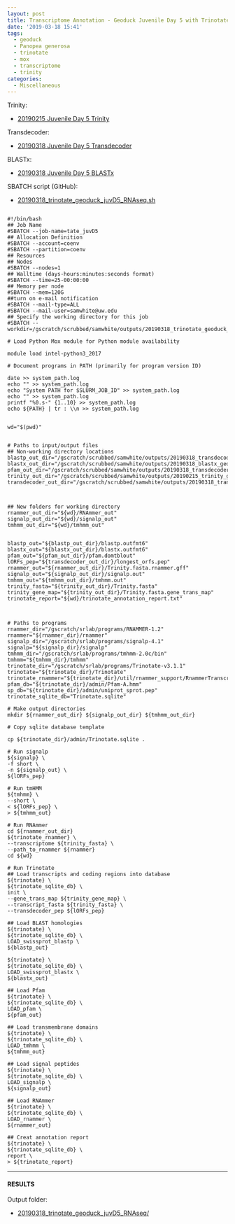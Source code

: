 ```yaml
---
layout: post
title: Transcriptome Annotation - Geoduck Juvenile Day 5 with Trinotate on Mox
date: '2019-03-18 15:41'
tags:
  - geoduck
  - Panopea generosa
  - trinotate
  - mox
  - transcriptome
  - trinity
categories:
  - Miscellaneous
---
```

Trinity:

- [20190215 Juvenile Day 5 Trinity](https://robertslab.github.io/sams-notebook/2019/02/15/Transcriptome-Assembly-Geoduck-Tissue-Specific-Assembly-Ctenidia.html)

Transdecoder:

- [20190318 Juvenile Day 5 Transdecoder](https://robertslab.github.io/sams-notebook/2019/03/18/Transcriptome-Annotation-Geoduck-Juvenile-Day-5-with-Transdecoder-on-Mox.html)

BLASTx:

- [20190318 Juvenile Day 5 BLASTx](https://robertslab.github.io/sams-notebook/2019/03/18/Transcriptome-Annotation-Geoduck-Juvenile-Day-5-with-BLASTx-on-Mox.html)


SBATCH script (GitHub):

- [20190318_trinotate_geoduck_juvD5_RNAseq.sh](https://raw.githubusercontent.com/RobertsLab/sams-notebook/master/sbatch_scripts/20190318_trinotate_geoduck_juvD5_RNAseq.sh)

<pre><code>
#!/bin/bash
## Job Name
#SBATCH --job-name=tate_juvD5
## Allocation Definition
#SBATCH --account=coenv
#SBATCH --partition=coenv
## Resources
## Nodes
#SBATCH --nodes=1
## Walltime (days-hours:minutes:seconds format)
#SBATCH --time=25-00:00:00
## Memory per node
#SBATCH --mem=120G
##turn on e-mail notification
#SBATCH --mail-type=ALL
#SBATCH --mail-user=samwhite@uw.edu
## Specify the working directory for this job
#SBATCH --workdir=/gscratch/scrubbed/samwhite/outputs/20190318_trinotate_geoduck_juvD5_RNAseq

# Load Python Mox module for Python module availability

module load intel-python3_2017

# Document programs in PATH (primarily for program version ID)

date >> system_path.log
echo "" >> system_path.log
echo "System PATH for $SLURM_JOB_ID" >> system_path.log
echo "" >> system_path.log
printf "%0.s-" {1..10} >> system_path.log
echo ${PATH} | tr : \\n >> system_path.log


wd="$(pwd)"


# Paths to input/output files
## Non-working directory locations
blastp_out_dir="/gscratch/scrubbed/samwhite/outputs/20190318_transdecoder_geoduck_juvD5_RNAseq/blastp_out"
blastx_out_dir="/gscratch/scrubbed/samwhite/outputs/20190318_blastx_geoduck_juvD5_RNAseq"
pfam_out_dir="/gscratch/scrubbed/samwhite/outputs/20190318_transdecoder_geoduck_juvD5_RNAseq/pfam_out"
trinity_out_dir="/gscratch/scrubbed/samwhite/outputs/20190215_trinity_geoduck_juvD5_RNAseq/trinity_out_dir"
transdecoder_out_dir="/gscratch/scrubbed/samwhite/outputs/20190318_transdecoder_geoduck_juvD5_RNAseq/Trinity.fasta.transdecoder_dir"



## New folders for working directory
rnammer_out_dir="${wd}/RNAmmer_out"
signalp_out_dir="${wd}/signalp_out"
tmhmm_out_dir="${wd}/tmhmm_out"


blastp_out="${blastp_out_dir}/blastp.outfmt6"
blastx_out="${blastx_out_dir}/blastx.outfmt6"
pfam_out="${pfam_out_dir}/pfam.domtblout"
lORFs_pep="${transdecoder_out_dir}/longest_orfs.pep"
rnammer_out="${rnammer_out_dir}/Trinity.fasta.rnammer.gff"
signalp_out="${signalp_out_dir}/signalp.out"
tmhmm_out="${tmhmm_out_dir}/tmhmm.out"
trinity_fasta="${trinity_out_dir}/Trinity.fasta"
trinity_gene_map="${trinity_out_dir}/Trinity.fasta.gene_trans_map"
trinotate_report="${wd}/trinotate_annotation_report.txt"



# Paths to programs
rnammer_dir="/gscratch/srlab/programs/RNAMMER-1.2"
rnammer="${rnammer_dir}/rnammer"
signalp_dir="/gscratch/srlab/programs/signalp-4.1"
signalp="${signalp_dir}/signalp"
tmhmm_dir="/gscratch/srlab/programs/tmhmm-2.0c/bin"
tmhmm="${tmhmm_dir}/tmhmm"
trinotate_dir="/gscratch/srlab/programs/Trinotate-v3.1.1"
trinotate="${trinotate_dir}/Trinotate"
trinotate_rnammer="${trinotate_dir}/util/rnammer_support/RnammerTranscriptome.pl"
pfam_db="${trinotate_dir}/admin/Pfam-A.hmm"
sp_db="${trinotate_dir}/admin/uniprot_sprot.pep"
trinotate_sqlite_db="Trinotate.sqlite"

# Make output directories
mkdir ${rnammer_out_dir} ${signalp_out_dir} ${tmhmm_out_dir}

# Copy sqlite database template

cp ${trinotate_dir}/admin/Trinotate.sqlite .

# Run signalp
${signalp} \
-f short \
-n ${signalp_out} \
${lORFs_pep}

# Run tmHMM
${tmhmm} \
--short \
< ${lORFs_pep} \
> ${tmhmm_out}

# Run RNAmmer
cd ${rnammer_out_dir}
${trinotate_rnammer} \
--transcriptome ${trinity_fasta} \
--path_to_rnammer ${rnammer}
cd ${wd}

# Run Trinotate
## Load transcripts and coding regions into database
${trinotate} \
${trinotate_sqlite_db} \
init \
--gene_trans_map ${trinity_gene_map} \
--transcript_fasta ${trinity_fasta} \
--transdecoder_pep ${lORFs_pep}

## Load BLAST homologies
${trinotate} \
${trinotate_sqlite_db} \
LOAD_swissprot_blastp \
${blastp_out}

${trinotate} \
${trinotate_sqlite_db} \
LOAD_swissprot_blastx \
${blastx_out}

## Load Pfam
${trinotate} \
${trinotate_sqlite_db} \
LOAD_pfam \
${pfam_out}

## Load transmembrane domains
${trinotate} \
${trinotate_sqlite_db} \
LOAD_tmhmm \
${tmhmm_out}

## Load signal peptides
${trinotate} \
${trinotate_sqlite_db} \
LOAD_signalp \
${signalp_out}

## Load RNAmmer
${trinotate} \
${trinotate_sqlite_db} \
LOAD_rnammer \
${rnammer_out}

## Creat annotation report
${trinotate} \
${trinotate_sqlite_db} \
report \
> ${trinotate_report}
</code></pre>

---

#### RESULTS

Output folder:

- [20190318_trinotate_geoduck_juvD5_RNAseq/](http://gannet.fish.washington.edu/Atumefaciens/20190318_trinotate_geoduck_juvD5_RNAseq/)
